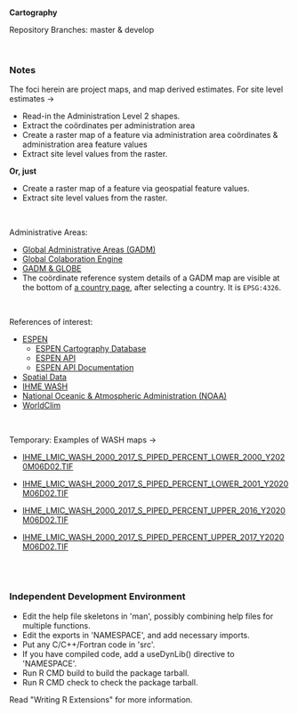 <br>

**Cartography**

Repository Branches: master & develop

<br>

### Notes

The foci herein are project maps, and map derived estimates.  For site level estimates &rarr;

* Read-in the Administration Level 2 shapes.
* Extract the co&ouml;rdinates per administration area
* Create a raster map of a feature via administration area co&ouml;rdinates & administration area feature values
* Extract site level values from the raster.

**Or, just**

* Create a raster map of a feature via geospatial feature values.
* Extract site level values from the raster.

<br>

Administrative Areas:

* [Global Administrative Areas (GADM)](https://gadm.org)
* [Global Colaboration Engine](http://globe.umbc.edu)
* [GADM & GLOBE](http://globe.umbc.edu/documentation-overview/global-administrative-areas-gadm/)
* The co&ouml;rdinate reference system details of a GADM map are visible at the bottom of 
  [a country page](https://gadm.org/download_country.html), after selecting a country.  It is ``EPSG:4326``.

<br>

References of interest:

* [ESPEN](https://espen.afro.who.int/)
  * [ESPEN Cartography Database](https://espen.afro.who.int/tools-resources/cartography-database)
  * [ESPEN API](https://admin.espen.afro.who.int/docs/api)
  * [ESPEN API Documentation](https://espen.stoplight.io)
* [Spatial Data](https://www.diva-gis.org)
* [IHME WASH](https://www.healthdata.org/research-article/mapping-geographic-inequalities-access-drinking-water-and-sanitation-facilities-low)
* [National Oceanic & Atmospheric Administration (NOAA)](https://www.ncdc.noaa.gov/cdo-web/datasets)
* [WorldClim](https://www.worldclim.org/data/index.html)


<br>

Temporary:  Examples of WASH maps &rarr;

* [IHME_LMIC_WASH_2000_2017_S_PIPED_PERCENT_LOWER_2000_Y2020M06D02.TIF](https://cloud.ihme.washington.edu/s/bkH2X2tFQMejMxy/download?path=%2FS_PIPED%20-%20Access%20to%20sewer%20and%20septic%20sanitation%20facilities%20%5BGeoTIFF%5D%2FPercent&files=IHME_LMIC_WASH_2000_2017_S_PIPED_PERCENT_LOWER_2000_Y2020M06D02.TIF)

* [IHME_LMIC_WASH_2000_2017_S_PIPED_PERCENT_LOWER_2001_Y2020M06D02.TIF](https://cloud.ihme.washington.edu/s/bkH2X2tFQMejMxy/download?path=%2FS_PIPED%20-%20Access%20to%20sewer%20and%20septic%20sanitation%20facilities%20%5BGeoTIFF%5D%2FPercent&files=IHME_LMIC_WASH_2000_2017_S_PIPED_PERCENT_LOWER_2001_Y2020M06D02.TIF)

* [IHME_LMIC_WASH_2000_2017_S_PIPED_PERCENT_UPPER_2016_Y2020M06D02.TIF](https://cloud.ihme.washington.edu/s/bkH2X2tFQMejMxy/download?path=%2FS_PIPED%20-%20Access%20to%20sewer%20and%20septic%20sanitation%20facilities%20%5BGeoTIFF%5D%2FPercent&files=IHME_LMIC_WASH_2000_2017_S_PIPED_PERCENT_UPPER_2016_Y2020M06D02.TIF)

* [IHME_LMIC_WASH_2000_2017_S_PIPED_PERCENT_UPPER_2017_Y2020M06D02.TIF](https://cloud.ihme.washington.edu/s/bkH2X2tFQMejMxy/download?path=%2FS_PIPED%20-%20Access%20to%20sewer%20and%20septic%20sanitation%20facilities%20%5BGeoTIFF%5D%2FPercent&files=IHME_LMIC_WASH_2000_2017_S_PIPED_PERCENT_UPPER_2017_Y2020M06D02.TIF)

<br>
<br>

### Independent Development Environment

* Edit the help file skeletons in 'man', possibly combining help files
  for multiple functions.
* Edit the exports in 'NAMESPACE', and add necessary imports.
* Put any C/C++/Fortran code in 'src'.
* If you have compiled code, add a useDynLib() directive to
  'NAMESPACE'.
* Run R CMD build to build the package tarball.
* Run R CMD check to check the package tarball.

Read "Writing R Extensions" for more information.
